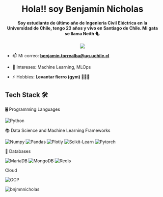 <h1 align="center">Hola!! soy Benjamín Nicholas</h1>
<h4 align="center">Soy estudiante de último año de Ingeniería Civil Eléctrica en la Universidad de Chile, tengo 23 años y vivo en Santiago de Chile. Mi gata se llama Neith 🐈.</h4>
  <p align="center">
    <a href="CV.pdf">
        <img src="https://img.shields.io/badge/Resume-Blue?style=for-the-badge&logoColor=white"/>
    </a>
</p>

- 📫 Mi correo: **benjamin.torrealba@ug.uchile.cl**

- 📄 Intereses: Machine Learning, MLOps


- ⚡ Hobbies: **Levantar fierro (gym) 🏋️‍♂💪**




## Tech Stack 🛠️

🖥️ Programming Languages

![Python](https://img.shields.io/badge/Python-FFD43B?style=flat-square&logo=python&logoColor=blue)

📚 Data Science and Machine Learning Frameworks

![Numpy](https://img.shields.io/badge/Numpy-777BB4?style=flat-square&logo=numpy&logoColor=white])
![Pandas](https://img.shields.io/badge/Pandas-2C2D72?style=flat-square&logo=pandas&logoColor=white])
![Plotly](https://img.shields.io/badge/Plotly-239120?style=flat-square&logo=plotly&logoColor=white])
![Scikit-Learn](https://img.shields.io/badge/scikit_learn-F7931E?style=flat-square&logo=scikit-learn&logoColor=white])
![Pytorch](https://img.shields.io/badge/PyTorch-EE4C2C?style=flat-square&logo=pytorch&logoColor=white])

💾 Databases

![MariaDB](https://img.shields.io/badge/MariaDB-003545?style=for-the-badge&logo=mariadb&logoColor=white)
![MongoDB](https://img.shields.io/badge/MongoDB-%234ea94b.svg?style=for-the-badge&logo=mongodb&logoColor=white)
![Redis](https://img.shields.io/badge/redis-%23DD0031.svg?style=for-the-badge&logo=redis&logoColor=white)

Cloud

![GCP](https://img.shields.io/badge/Google_Cloud-4285F4?style=flat-square&logo=google-cloud&logoColor=white)



<p><img align="center" src="https://github-readme-streak-stats.herokuapp.com/?user=bnjmnnicholas&" alt="bnjmnnicholas" /></p>
